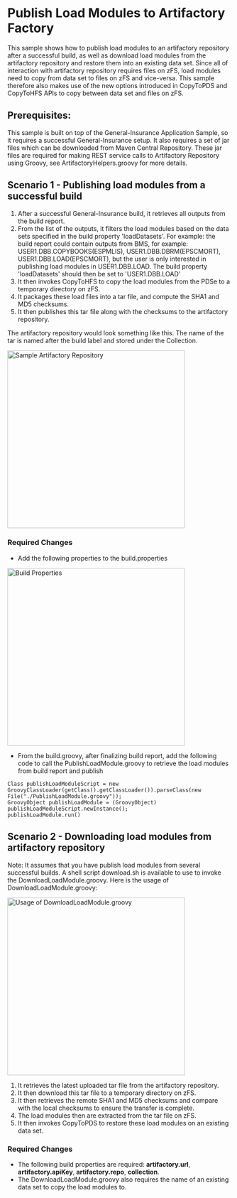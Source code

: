 # Publish Load Modules to Artifactory Factory
This sample shows how to publish load modules to an artifactory repository after a successful build, as well as download load modules from the artifactory repository and restore them into an existing data set.  Since all of interaction with artifactory repository requires files on zFS, load modules need to copy from data set to files on zFS and vice-versa.  This sample therefore also makes use of the new options introduced in CopyToPDS and CopyToHFS APIs to copy between data set and files on zFS.

## Prerequisites:
This sample is built on top of the General-Insurance Application Sample, so it requires a successful General-Insurance setup.  It also requires a set of jar files which can be downloaded from Maven Central Repository.  These jar files are required for making REST service calls to Artifactory Repository using Groovy, see ArtifactoryHelpers.groovy for more details. 

## Scenario 1 - Publishing load modules from a successful build
1. After a successful General-Insurance build, it retrieves all outputs from the build report.
2. From the list of the outputs, it filters the load modules based on the data sets specified in the build property 'loadDatasets'. For example: the build report could contain outputs from BMS, for example: USER1.DBB.COPYBOOKS(ESPMLIS), USER1.DBB.DBRM(EPSCMORT), USER1.DBB.LOAD(EPSCMORT), but the user is only interested in publishing load modules in USER1.DBB.LOAD. The build property 'loadDatasets' should then be set to  'USER1.DBB.LOAD' 
3. It then invokes CopyToHFS to copy the load modules from the PDSe to a temporary directory on zFS.
4. It packages these load files into a tar file, and compute the SHA1 and MD5 checksums.
5. It then publishes this tar file along with the checksums to the artifactory repository.

The artifactory repository would look something like this. The name of the tar is named after the build label and stored under the Collection.

<img src="images/artifactory.png" alt="Sample Artifactory Repository" width="400" />

### Required Changes
* Add the following properties to the build.properties

<img src="images/buildProperties.png" alt="Build Properties" width="400" />

* From the build.groovy, after finalizing build report, add the following code to call the PublishLoadModule.groovy to retrieve the load modules from build report and publish

```
Class publishLoadModuleScript = new GroovyClassLoader(getClass().getClassLoader()).parseClass(new File("./PublishLoadModule.groovy"));
GroovyObject publishLoadModule = (GroovyObject) publishLoadModuleScript.newInstance();
publishLoadModule.run()
```

## Scenario 2 - Downloading load modules from artifactory repository
Note: It assumes that you have publish load modules from several successful builds.  A shell script download.sh is available to use to invoke the DownloadLoadModule.groovy.
Here is the usage of DownloadLoadModule.groovy:

<img src="images/downloadUsage.png" alt="Usage of DownloadLoadModule.groovy" width="400" />

1. It retrieves the latest uploaded tar file from the artifactory repository.
2. It then download this tar file to a temporary directory on zFS.
3. It then retrieves the remote SHA1 and MD5 checksums and compare with the local checksums to ensure the transfer is complete.
3. The load modules then are extracted from the tar file on zFS.
4. It then invokes CopyToPDS to restore these load modules on an existing data set.

### Required Changes
* The following build properties are required: **artifactory.url**, **artifactory.apiKey**, **artifactory.repo**, **collection**.
* The DownloadLoadModule.groovy also requires the name of an existing data set to copy the load modules to.

